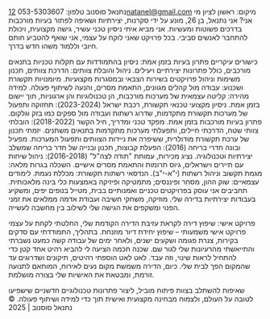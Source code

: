 נתנאל סוסנוב
טלפון: 053-5303607
12natanel@gmail.com
מיקום: ראשון לציון
מי אני?
אני נתנאל, בן 26, מונע על ידי סקרנות, יצירתיות ושאיפה לפתור בעיות מורכבות בדרכים פשוטות ומעשיות. אני מביא איתי ניסיון טכני עשיר, גישה מקצועית, ויכולת להתחבר לאנשים סביבי. בכל פרויקט שאני לוקח על עצמי, אני שואף להטביע חותם חיובי וללמוד משהו חדש בדרך.

כישורים עיקריים
פתרון בעיות בזמן אמת: ניסיון בהתמודדות עם תקלות טכניות בתנאים מורכבים, כולל פתרונות יצירתיים ויעילים.
ניהול והובלת צוותים: הדרכת צוותים, תכנון משימות וניהול פרויקטים בשירות הצבאי ובמסגרות מקצועיות.
מיומנויות תקשורת ושכנוע: עבודה מול קהלים מגוונים, התאמת מסרים, והנעה לשיתוף פעולה.
למידה מהירה: קליטה עצמאית של מערכות מורכבות, הן טכנולוגיות והן ארגוניות, תוך יישום בזמן אמת.
ניסיון מקצועי
טכנאי תקשורת, רכבת ישראל (2023-2024): תחזוקה ותפעול של מערכות תקשורת מתקדמות, שדרוג רשתות ועבודה מול ספקים כמו בזק וגלקום. פתרון בעיות מורכבות בזמן אמת.
מפקד טכני ומדריך, חיל הקשר (2018-2022): הובלתי צוותי שטח, הדרכתי חיילים, ותפעלתי מערכות מתקדמות בתנאים משתנים. יזמתי תכנון של ערכת תקשורת מודולרית, ששיפרה את ניידות הצוותים ותפעול המערכות.
מפעיל ובונה חדרי בריחה (2016): הפעלת קבוצות, תכנון ובנייה של חדר בריחה שמשלב יצירתיות וטכנולוגיה.
נציג מכירות, עמותת "תודה לצה"ל" (2016-2018): ניהול שיחות עם תיירים וישראלים, גיוס תרומות והתאמת מסרים אישיים.
השכלה
בגרות מלאה: מגמת תקשוב וניהול רשתות (י"א-י"ב).
הנדסאי רשתות תקשורת: מכללת נעמת.
לימודים עצמאיים: שוק ההון, מסחר ופיננסים; מתמטיקה ופיזיקה באמצעות כלי בינה מלאכותית.
תחביבים
אני עוסק בפרויקטים טכניים ואמנותיים בבית, מטייל בנופים יפים, ומשקיע בעבודות יצירתיות בדירה שלי. מוזיקה, משחקי חשיבה ועבודת אדמה ממלאים את זמני הפנוי ומשקפים את הגישה שלי לשילוב בין מחשבה לעשייה.

פרויקט אישי: שיפוץ דירה
לקראת עזיבת הדירה הקודמת שלי, החלטתי לקחת על עצמי פרויקט אישי משמעותי – שיפוץ יחידת דיור מוזנחת. בתהליך, התמודדתי עם סדקים בקירות, צנרת פגומה ושקעים ישנים, ולאחר ימים של עבודה קשה כמעט נשברתי והתייאשתי מהרעיונות שלי לגור שם. שכנה חכמה הציעה לי להביא רהיט אחד קטן כדי להתחיל לראות שינוי, וזה עבד. לאט לאט הוספתי רהיטים, תיקונים ושדרוגים עד שהמקום הפך לבית שלי. כיום, הדירה משמשת מקום נעים לאירוח, המותאם לתנועה זורמת, ומבטאת את האישיות שלי בצורה מושלמת.

שאיפות
להשתלב בצוות פיתוח מוביל, ליצור פתרונות טכנולוגיים חדשניים שישפיעו לטובה על העולם, ולצמוח מבחינה מקצועית ואישית תוך כדי למידה ושיתוף פעולה.
© נתנאל סוסנוב | 2025
